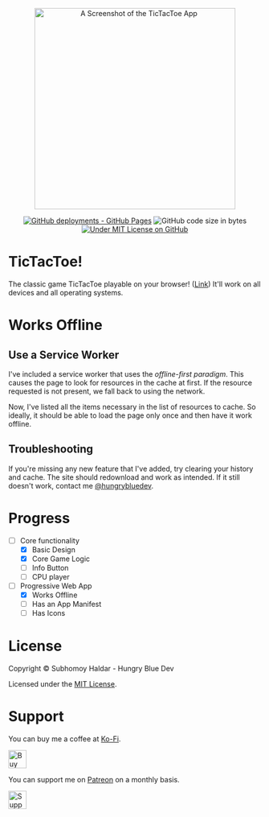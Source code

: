 <div align="center">
<p>
<a href="https://hungrybluedev.github.io/hbd-tictactoe/">
<img width="400px" src="https://i.imgur.com/dLJVHOJ.png" alt="A Screenshot of the TicTacToe App" />
</a>
</p>
</div>

<div align="center">
  <p>
    <a href="https://hungrybluedev.github.io/hbd-tictactoe/"><img src="https://img.shields.io/github/deployments/hungrybluedev/hbd-tictactoe/github-pages?label=GitHub%20Pages" alt="GitHub deployments - GitHub Pages" /></a>
    <img src="https://img.shields.io/github/languages/code-size/hungrybluedev/hbd-tictactoe" alt="GitHub code size in bytes" />
    <a href="LICENSE"><img src="https://img.shields.io/github/license/hungrybluedev/hbd-tictactoe" alt="Under MIT License on GitHub" /></a>
  </p>
  </div>

# TicTacToe!

The classic game TicTacToe playable on your browser! ([Link](https://hungrybluedev.github.io/hbd-tictactoe/))
It'll work on all devices and all operating systems.

# Works Offline

## Use a Service Worker

I've included a service worker that uses the _offline-first paradigm_.
This causes the page to look for resources in the cache at first.
If the resource requested is not present, we fall back to using the network.

Now, I've listed all the items necessary in the list of resources to cache.
So ideally, it should be able to load the page only once and then have it work offline.

## Troubleshooting

If you're missing any new feature that I've added, try clearing your history and cache.
The site should redownload and work as intended.
If it still doesn't work, contact me [@hungrybluedev](https://twitter.com/hungrybluedev/).

# Progress

- [ ] Core functionality
  - [x] Basic Design
  - [x] Core Game Logic
  - [ ] Info Button
  - [ ] CPU player
- [ ] Progressive Web App
  - [x] Works Offline
  - [ ] Has an App Manifest
  - [ ] Has Icons
  
# License

Copyright &copy; Subhomoy Haldar - Hungry Blue Dev

Licensed under the [MIT License](LICENSE).

# Support

You can buy me a coffee at [Ko-Fi](https://ko-fi.com/hungrybluedev).

<a href='https://ko-fi.com/hungrybluedev' target='_blank'>
  <img height='36' style='border:0px;height:36px;' src='https://az743702.vo.msecnd.net/cdn/kofi3.png?v=2' border='0' alt='Buy Me a Coffee at ko-fi.com' />
</a>

You can support me on [Patreon](https://www.patreon.com/bePatron?u=24185563) on a monthly basis.

<a href="https://patreon.com/hungrybluedev">
  <img height="36" style='border:0px;height:36px;' src="https://c5.patreon.com/external/logo/become_a_patron_button@2x.png" border='0' alt='Support me on Patreon!' /?
</a>
